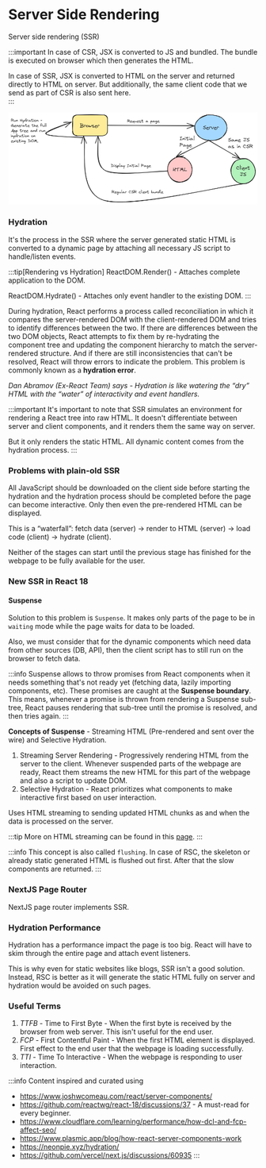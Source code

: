 # Server Side Rendering

Server side rendering (SSR)

:::important
In case of CSR, JSX is converted to JS and bundled. The bundle is executed on browser which then generates the HTML.

In case of SSR, JSX is converted to HTML on the server and returned directly to HTML on server. But additionally, the same client code that we send as part of CSR is also sent here.  
:::

![SSR Rendering](../../static/img/ssr-rendering.excalidraw.png)

### Hydration

It's the process in the SSR where the server generated static HTML is converted to a dynamic page by attaching all necessary
JS script to handle/listen events.

:::tip[Rendering vs Hydration]
ReactDOM.Render() - Attaches complete application to the DOM.

ReactDOM.Hydrate() - Attaches only event handler to the existing DOM.
:::

During hydration, React performs a process called reconciliation in which it compares the server-rendered DOM with the client-rendered DOM and tries to identify differences between the two. If there are differences between the two DOM objects, React attempts to fix them by re-hydrating the component tree and updating the component hierarchy to match the server-rendered structure. And if there are still inconsistencies that can't be resolved, React will throw errors to indicate the problem. This problem is commonly known as a **hydration error**.

_Dan Abramov (Ex-React Team) says - Hydration is like watering the “dry” HTML with the “water” of interactivity and event handlers._

:::important
It's important to note that SSR simulates an environment for rendering a React tree into raw HTML.
It doesn't differentiate between server and client components, and it renders them the same way on server.

But it only renders the static HTML. All dynamic content comes from the hydration process.
:::

### Problems with plain-old SSR

All JavaScript should be downloaded on the client side before starting the hydration
and the hydration process should be completed before the page can become interactive.
Only then even the pre-rendered HTML can be displayed.

This is a “waterfall”: fetch data (server) → render to HTML (server) → load code (client) → hydrate (client).

Neither of the stages can start until the previous stage has finished for the webpage to be fully available for the user.

### New SSR in React 18

#### Suspense

Solution to this problem is `Suspense`. It makes only parts of the page to be in `waiting` mode
while the page waits for data to be loaded.

Also, we must consider that for the dynamic components which need data from other sources (DB, API),
then the client script has to still run on the browser to fetch data.

:::info
Suspense allows to throw promises from React components when it needs something that's not ready yet
(fetching data, lazily importing components, etc).
These promises are caught at the **Suspense boundary**. This means, whenever a promise is thrown from rendering a Suspense sub-tree,
React pauses rendering that sub-tree until the promise is resolved, and then tries again.
:::

**Concepts of Suspense** - Streaming HTML (Pre-rendered and sent over the wire) and Selective Hydration.

1. Streaming Server Rendering - Progressively rendering HTML from the server to the client.
   Whenever suspended parts of the webpage are ready, React them streams the new HTML for this part of the webpage and
   also a script to update DOM.
2. Selective Hydration - React prioritizes what components to make interactive first based on user interaction.

Uses HTML streaming to sending updated HTML chunks as and when the data is processed on the server.

:::tip
More on HTML streaming can be found in this [page](../html/html-streaming).
:::

:::info
This concept is also called `flushing`.
In case of RSC, the skeleton or already static generated HTML is flushed out first.
After that the slow components are returned.
:::

### NextJS Page Router

NextJS page router implements SSR.

### Hydration Performance

Hydration has a performance impact the page is too big. React will have to skim through the entire page and attach event listeners.

This is why even for static websites like blogs, SSR isn't a good solution. Instead, RSC is better as it will generate the static HTML fully on server
and hydration would be avoided on such pages.

### Useful Terms

1. _TTFB_ - Time to First Byte - When the first byte is received by the browser from web server. This isn't useful for the end user.
2. _FCP_ - First Contentful Paint - When the first HTML element is displayed. First effect to the end user that the webpage is loading successfully.
3. _TTI_ - Time To Interactive - When the webpage is responding to user interaction.

:::info
Content inspired and curated using

-   https://www.joshwcomeau.com/react/server-components/
-   https://github.com/reactwg/react-18/discussions/37 - A must-read for every beginner.
-   https://www.cloudflare.com/learning/performance/how-dcl-and-fcp-affect-seo/
-   https://www.plasmic.app/blog/how-react-server-components-work
-   https://neonpie.xyz/hydration/
-   https://github.com/vercel/next.js/discussions/60935
    :::
